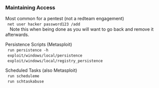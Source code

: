 ### Maintaining Access

Most common for a pentest (not a redteam engagement)  
&ensp;`net user hacker password123 /add`  
&ensp;&ensp;Note this when being done as you will want to go back and remove it afterwards.  

Persistence Scripts (Metasploit)  
&ensp;`run persistence -h`  
&ensp;`exploit/windows/local/persistence`  
&ensp;`exploit/windows/local/registry_persistence`  

Scheduled Tasks (also Metasploit)  
&ensp;`run scheduleme`  
&ensp;`run schtaskabuse`  
